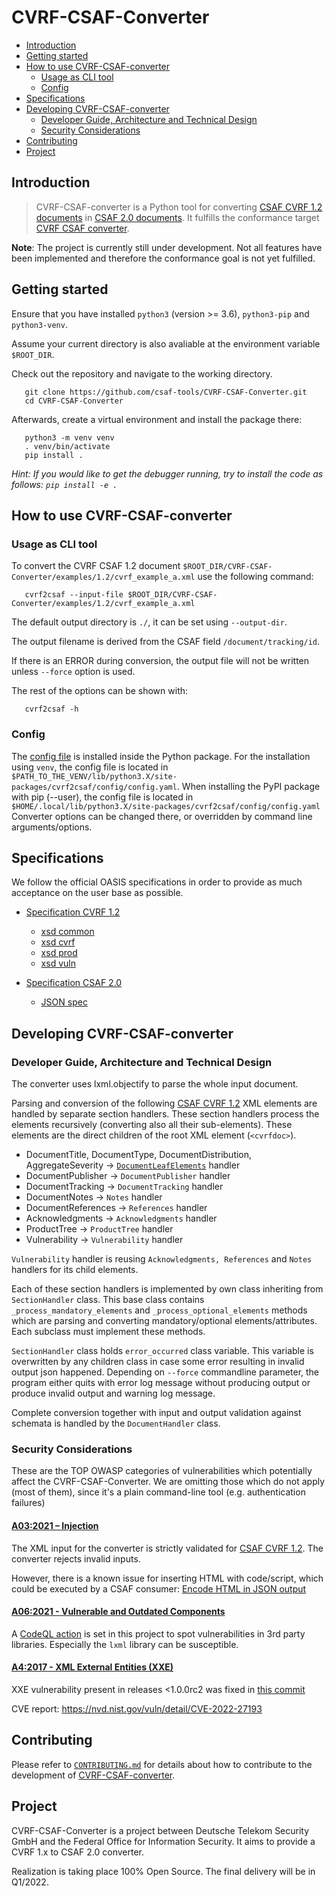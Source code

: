 # CVRF-CSAF-Converter

<!-- TOC depthfrom:2 depthto:3 -->

- [Introduction](#introduction)
- [Getting started](#getting-started)
- [How to use CVRF-CSAF-converter](#how-to-use-cvrf-csaf-converter)
    - [Usage as CLI tool](#usage-as-cli-tool)
    - [Config](#config)
- [Specifications](#specifications)
- [Developing CVRF-CSAF-converter](#developing-cvrf-csaf-converter)
    - [Developer Guide, Architecture and Technical Design](#developer-guide-architecture-and-technical-design)
    - [Security Considerations](#security-considerations)
- [Contributing](#contributing)
- [Project](#project)

<!-- /TOC -->

## Introduction

> CVRF-CSAF-converter is a Python tool for converting [CSAF CVRF 1.2 documents](https://docs.oasis-open.org/csaf/csaf-cvrf/v1.2/cs01/csaf-cvrf-v1.2-cs01.html) in [CSAF 2.0 documents](https://docs.oasis-open.org/csaf/csaf/v2.0/csaf-v2.0.html). It fulfills the conformance target [CVRF CSAF converter](https://docs.oasis-open.org/csaf/csaf/v2.0/csaf-v2.0.html#915-conformance-clause-5-cvrf-csaf-converter).

**Note**: The project is currently still under development. Not all features have been implemented and therefore the conformance goal is not yet fulfilled.

## Getting started

Ensure that you have installed `python3` (version >= 3.6), `python3-pip` and `python3-venv`.

Assume your current directory is also avaliable at the environment variable `$ROOT_DIR`.

Check out the repository and navigate to the working directory.

```shell script
   git clone https://github.com/csaf-tools/CVRF-CSAF-Converter.git
   cd CVRF-CSAF-Converter
```

Afterwards, create a virtual environment and install the package there:

```shell script
   python3 -m venv venv
   . venv/bin/activate
   pip install .
```

_Hint: If you would like to get the debugger running, try to install the code as follows: `pip install -e .`_

## How to use CVRF-CSAF-converter

### Usage as CLI tool

To convert the CVRF CSAF 1.2 document `$ROOT_DIR/CVRF-CSAF-Converter/examples/1.2/cvrf_example_a.xml` use the following command:

```shell script
   cvrf2csaf --input-file $ROOT_DIR/CVRF-CSAF-Converter/examples/1.2/cvrf_example_a.xml
```

The default output directory is `./`, it can be set using `--output-dir`. 

The output filename is derived from the CSAF field `/document/tracking/id`.

If there is an ERROR during conversion, the output file will not be written unless `--force` option is used.

The rest of the options can be shown with:

```shell script
   cvrf2csaf -h
```

### Config

The [config file](https://github.com/csaf-tools/CVRF-CSAF-Converter/blob/main/cvrf2csaf/config/config.yaml) is installed inside the Python package.
For the installation using `venv`, the config file is located in `$PATH_TO_THE_VENV/lib/python3.X/site-packages/cvrf2csaf/config/config.yaml`.
When installing the PyPI package with pip (--user), the config file is located in `$HOME/.local/lib/python3.X/site-packages/cvrf2csaf/config/config.yaml`
Converter options can be changed there, or overridden by command line arguments/options.

## Specifications

We follow the official OASIS specifications in order to provide as much acceptance on the user base as possible.

- [Specification CVRF 1.2](http://docs.oasis-open.org/csaf/csaf-cvrf/v1.2/cs01/csaf-cvrf-v1.2-cs01.html)
  - [xsd common](http://docs.oasis-open.org/csaf/ns/csaf-cvrf/v1.2/common)
  - [xsd cvrf](http://docs.oasis-open.org/csaf/ns/csaf-cvrf/v1.2/cvrf)
  - [xsd prod](http://docs.oasis-open.org/csaf/ns/csaf-cvrf/v1.2/prod)
  - [xsd vuln](http://docs.oasis-open.org/csaf/ns/csaf-cvrf/v1.2/vuln)

- [Specification CSAF 2.0](https://docs.oasis-open.org/csaf/csaf/v2.0/csaf-v2.0.html)
  - [JSON spec](https://docs.oasis-open.org/csaf/csaf/v2.0/schemas/csaf_json_schema.json)

## Developing CVRF-CSAF-converter

### Developer Guide, Architecture and Technical Design

The converter uses lxml.objectify to parse the whole input document.

Parsing and conversion of the following [CSAF CVRF 1.2](https://docs.oasis-open.org/csaf/csaf-cvrf/v1.2/cs01/csaf-cvrf-v1.2-cs01.html) XML elements are handled by separate section handlers. These section handlers process the elements recursively (converting also all their sub-elements). These elements are the direct children of the root XML element (`<cvrfdoc>`).
 - DocumentTitle, DocumentType, DocumentDistribution, AggregateSeverity -> [`DocumentLeafElements`](blob/main/cvrf2csaf/section_handlers/document_leaf_elements.py) handler
 - DocumentPublisher -> `DocumentPublisher` handler
 - DocumentTracking -> `DocumentTracking` handler
 - DocumentNotes -> `Notes` handler
 - DocumentReferences -> `References` handler
 - Acknowledgments -> `Acknowledgments` handler
 - ProductTree -> `ProductTree` handler
 - Vulnerability -> `Vulnerability` handler

`Vulnerability` handler is reusing `Acknowledgments, References` and `Notes` handlers for its child elements.

Each of these section handlers is implemented by own class inheriting from `SectionHandler` class.
This base class contains `_process_mandatory_elements` and `_process_optional_elements` methods 
which are parsing and converting mandatory/optional elements/attributes. Each subclass must implement these methods.

`SectionHandler` class holds `error_occurred` class variable. This variable is overwritten by any children class in case 
some error resulting in invalid output json happened. Depending on `--force` commandline parameter, the program
either quits with error log message without producing output or produce invalid output and warning log message.

Complete conversion together with input and output validation against schemata is handled by the `DocumentHandler` class. 


### Security Considerations

These are the TOP OWASP categories of vulnerabilities which potentially affect the CVRF-CSAF-Converter.
We are omitting those which do not apply (most of them), since it's a plain command-line tool (e.g. authentication failures)

#### [A03:2021 – Injection](https://owasp.org/Top10/A03_2021-Injection/)
The XML input for the converter is strictly validated for [CSAF CVRF 1.2](https://docs.oasis-open.org/csaf/csaf-cvrf/v1.2/cs01/csaf-cvrf-v1.2-cs01.html). The converter rejects invalid inputs.

However, there is a known issue for inserting HTML with code/script, which could be executed by a CSAF consumer: 
[Encode HTML in JSON output](https://github.com/csaf-tools/CVRF-CSAF-Converter/issues/5)

#### [A06:2021 - Vulnerable and Outdated Components](https://owasp.org/Top10/A06_2021-Vulnerable_and_Outdated_Components/)
A [CodeQL action](https://github.com/csaf-tools/CVRF-CSAF-Converter/blob/main/.github/workflows/codeql-analysis.yml) is set in this project to spot vulnerabilities in 3rd party libraries.
Especially the `lxml` library can be susceptible.

#### [A4:2017 - XML External Entities (XXE)](https://owasp.org/www-project-top-ten/2017/A4_2017-XML_External_Entities_(XXE))
XXE vulnerability present in releases <1.0.0rc2 was fixed in [this commit](https://github.com/csaf-tools/CVRF-CSAF-Converter/commit/ff20a6c00245b064ceb6840dab0cd95a82fbec49)

CVE report: https://nvd.nist.gov/vuln/detail/CVE-2022-27193


## Contributing

Please refer to [`CONTRIBUTING.md`](CONTRIBUTING.md) for details about how to contribute to the development of [CVRF-CSAF-converter](https://github.com/csaf-tools/CVRF-CSAF-converter).

## Project

CVRF-CSAF-Converter is a project between Deutsche Telekom Security GmbH and the Federal Office for Information Security. It aims to provide a CVRF 1.x to CSAF 2.0 converter.

Realization is taking place 100% Open Source. The final delivery will be in Q1/2022.
